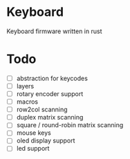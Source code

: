 # Keyboard
Keyboard firmware written in rust 

# Todo
- [ ] abstraction for keycodes
- [ ] layers
- [ ] rotary encoder support
- [ ] macros
- [ ] row2col scanning
- [ ] duplex matrix scanning
- [ ] square / round-robin matrix scanning
- [ ] mouse keys
- [ ] oled display support
- [ ] led support
